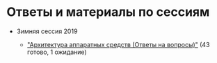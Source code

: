 # Ответы и материалы по сессиям

- Зимняя сессия 2019

  - ["Архитектура аппаратных средств (Ответы на вопросы)"](./winter_2019/architecture.md) (43 готово, 1 ожидание)